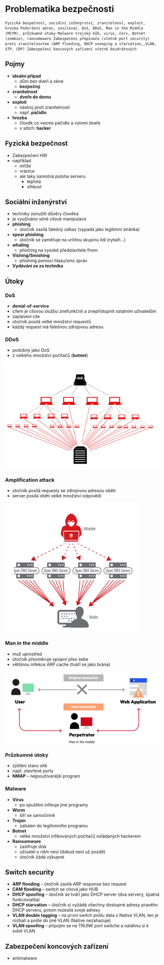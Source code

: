 # Problematika bezpečnosti

`Fyzická bezpečnost, sociální inženýrství, zranitelnost, exploit, hrozba
Podvržení adres, zesilovač, DoS, DDoS, Man in the Middle (MITM), průzkumné útoky
Malware trojský kůň, virus, červ, Botnet (zombie), ransomeware
Zabezpečení přepínače (včetně port security) proti zranitelnostem (ARP flooding, DHCP snooping a starvation,,VLAN, STP, CDP)
Zabezpečení koncových zařízení včetně bezdrátových
`

## Pojmy

- **ideální případ**
  - dům bez dveří a okne
  - **bezpečný**
- **zranitelnost**
  - **dveře do domu**
- **exploit**
  - nástroj proti zranitelnosti
  - např. **páčidlo**
- **hrozba**
  - člověk co vezme páčidlo a vylomí dveře
  - v sítích: **hacker**

## Fyzická bezpečnost

- Zabezpečení HW
- například
  - mříže
  - vránice
  - ale taky samotná poloha serveru
    - teplota
    - vlhkost

## Sociální inženýrství

- techniky zenužití důvěry člověka
- je využíváno silné citové manipulace
- **phishing**
  - útočník zasílá falešný odkaz (vypadá jako legitimní stránka)
- **spear phishing**
  - útočník se zaměřuje na určitou skupinu lidí (rybáři…)
- **whaling**
  - phishing na vysoké představitele firem
- **Vishing/Smishing**
  - phishing pomocí hlasu/sms zpráv
- **Vydávání se za technika**

## Útoky

### DoS

- **denial-of-service**
- cílem je cílovou službu znefunkčnit a znepřístupnit ostatním uživatelům
- zaplavení cíle
- útočník posílá velké množství requestů
- každý request má falešnou zdrojovou adresu

### DDoS

- podobný jako DoS
- z velkého množství počítačů (**botnet**)

<img src="./images/ddos.PNG">

### Amplification attack

- útočník posílá requesty se zdrojovou adresou oběti
- server posílá oběti velké množství odpovědí

<img src="./images/ampli.PNG">

### Man in the middle

- muž uprostřed
- útočník přesměruje spojení přes sebe
- většinou infekce ARP cache (tváří se jako brána)

<img src="./images/minm.PNG">

### Průzkumné útoky

- zjištění stavu sítě
- např. otevřené porty
- **NMAP** – nejpoužívanější program

### Malware

- **Virus**
  - po spuštění infikuje jiné programy
- **Worm**
  - šíří se samočinně
- **Trojan**
  - zabalen do legitnmního programu
- **Botnet**
  - velké množství infikovaných počítačů ovládaných hackerem
- **Ramsomware**
  - zašifruje disk
  - uživatel o něm neví (dokud není už pozdě)
  - útočník žádá výkupné

## Switch security

- **ARP flooding** – útočník zasílá ARP response bez request
- **CAM flooding** – switch se chová jako HUB
- **DHCP spoofing** – útočník se tváří jako DHCP server (dva servery, špatná funkcionalita)
- **DHCP starvation** – útočník si vyžádá všechny dostupné adresy pravého DHCP serveru, potom rozesílá svoje adresy
- **VLAN double tagging** – na první switch pošlu data s Native VLAN, ten je rozbalí a pošle do jiné VLAN (Native nezahazuje)
- **VLAN spoofing** – připojím se na TRUNK port switche a natáhnu si k sobě VLAN

## Zabezpečení koncových zařízení

- antimalware
